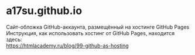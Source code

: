 # a17su.github.io
Сайт-обложка GitHub-аккаунта, размещённый на хостинге GitHub Pages  
Инструкция, как использовать хостинг от GitHub Pages, находится здесь:  
https://htmlacademy.ru/blog/99-github-as-hosting
